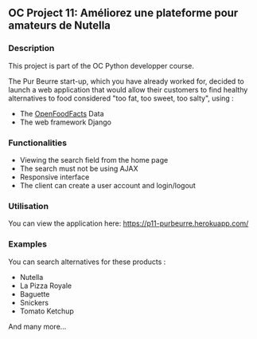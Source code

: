 ## OC Project 11: Améliorez une plateforme pour amateurs de Nutella


### Description

This project is part of the OC Python developper course.

The Pur Beurre start-up, which you have already worked for, decided to launch a web application that would allow their customers to find healthy alternatives to food considered "too fat, too sweet, too salty", using :

* The [OpenFoodFacts](https://fr.openfoodfacts.org/) Data
* The web framework Django


### Functionalities 

* Viewing the search field from the home page
* The search must not be using AJAX
* Responsive interface
* The client can create a user account and login/logout


### Utilisation

You can view the application here: https://p11-purbeurre.herokuapp.com/


### Examples

You can search alternatives for these products :

* Nutella
* La Pizza Royale
* Baguette
* Snickers
* Tomato Ketchup

And many more...
